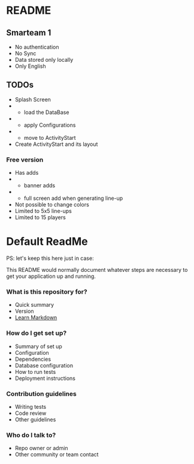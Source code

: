 # README #

## Smarteam 1 ##
* No authentication
* No Sync
* Data stored only locally
* Only English

## TODOs ##
* Splash Screen
* * load the DataBase
* * apply Configurations
* * move to ActivityStart
* Create ActivityStart and its layout

### Free version ###

* Has adds
* * banner adds
* * full screen add when generating line-up
* Not possible to change colors
* Limited to 5x5 line-ups
* Limited to 15 players




# Default ReadMe #
PS: let's keep this here just in case:

This README would normally document whatever steps are necessary to get your application up and running.

### What is this repository for? ###

* Quick summary
* Version
* [Learn Markdown](https://bitbucket.org/tutorials/markdowndemo)

### How do I get set up? ###

* Summary of set up
* Configuration
* Dependencies
* Database configuration
* How to run tests
* Deployment instructions

### Contribution guidelines ###

* Writing tests
* Code review
* Other guidelines

### Who do I talk to? ###

* Repo owner or admin
* Other community or team contact